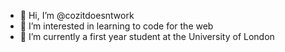 - 👋 Hi, I’m @cozitdoesntwork
- 👀 I’m interested in learning to code for the web
- 🌱 I’m currently a first year student at the University of London

<!---
cozitdoesntwork/cozitdoesntwork is a ✨ special ✨ repository because its `README.md` (this file) appears on your GitHub profile.
You can click the Preview link to take a look at your changes.
--->
